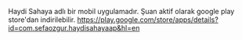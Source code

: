 Haydi Sahaya adlı bir mobil uygulamadır. Şuan aktif olarak google play store'dan indirilebilir.
https://play.google.com/store/apps/details?id=com.sefaozgur.haydisahayaap&hl=en
